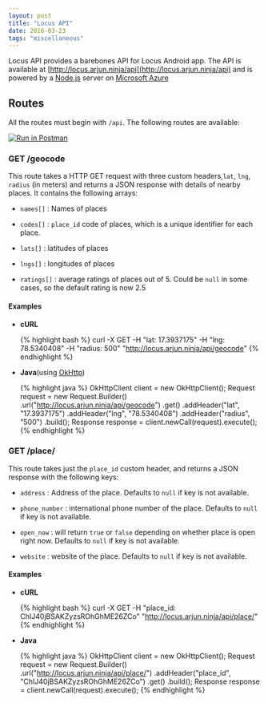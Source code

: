 ```yaml
---
layout: post
title: "Locus API"
date: 2016-03-23
tags: "miscellaneous"
---
```



Locus API provides a barebones API for Locus Android app. The API
is available at [http://locus.arjun.ninja/api](http://locus.arjun.ninja/api) and is powered
by a [Node.js](http://nodejs.org/) server on [Microsoft Azure](https://azure.microsoft.com/en-in/)

## Routes

All the routes must begin with `/api`.
The following routes are available:

  [![Run in Postman](https://run.pstmn.io/button.svg)](https://app.getpostman.com/run-collection/06b947504dab45445355)

### **GET /geocode**

  This route takes a HTTP GET request with three custom headers,`lat`, `lng`, `radius` (in meters) and returns
  a JSON response with details of nearby places.
  It contains the following arrays:

  - `names[]` : Names of places

  - `codes[]` : `place_id` code of places, which is a unique identifier for each place.

  - `lats[]`  : latitudes of places

  - `lngs[]`  : longitudes of places

  - `ratings[]` : average ratings of places out of 5. Could be `null` in some cases, so the default rating is now 2.5

#### Examples

- **cURL**

    {% highlight bash %}
      curl -X GET -H "lat: 17.3937175" -H "lng: 78.5340408" -H "radius: 500"  "http://locus.arjun.ninja/api/geocode"
    {% endhighlight %}

- **Java**(using [OkHttp](https://square.github.io/okhttp/))

    {% highlight java %}
    OkHttpClient client = new OkHttpClient();
    Request request = new Request.Builder()
      .url("http://locus.arjun.ninja/api/geocode")
      .get()
      .addHeader("lat", "17.3937175")
      .addHeader("lng", "78.5340408")
      .addHeader("radius", "500")
      .build();
    Response response = client.newCall(request).execute();
    {% endhighlight %}


### **GET /place/**

  This route takes just the `place_id` custom header, and returns a JSON
    response with the following keys:

  - `address` : Address of the place. Defaults to `null` if key is not available.

  - `phone_number` : international phone number of the place. Defaults to `null` if key is not available.

  - `open_now` : will return `true` or `false` depending on whether place is open right now. Defaults to `null` if key is not available.

  - `website` : website of the place. Defaults to `null` if key is not available.

#### Examples

- **cURL**

    {% highlight bash %}
      curl -X GET -H "place_id: ChIJ40jBSAKZyzsROhGhME26ZCo" "http://locus.arjun.ninja/api/place/"
    {% endhighlight %}


- **Java**

    {% highlight java %}
    OkHttpClient client = new OkHttpClient();
    Request request = new Request.Builder()
      .url("http://locus.arjun.ninja/api/place/")
      .addHeader("place_id", "ChIJ40jBSAKZyzsROhGhME26ZCo")
      .get()
      .build();
    Response response = client.newCall(request).execute();
    {% endhighlight %}

<!-- NOTE: THIS API IS POWERED BY GOOGLE PLACES WEB API -->
